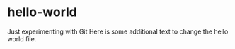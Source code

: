 # hello-world
Just experimenting with Git
Here is some additional text to change the hello world file.
